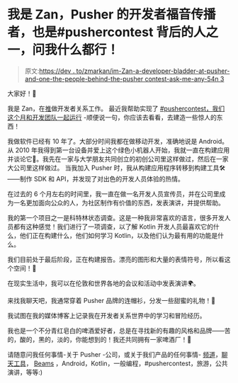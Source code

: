 # 我是 Zan，Pusher 的开发者福音传播者，也是#pushercontest 背后的人之一，问我什么都行！

> 原文:[https://dev . to/zmarkan/im-Zan-a-developer-bladder-at-pusher-and-one-the-people-behind-the-pusher contest-ask-me-any-54n 3](https://dev.to/zmarkan/im-zan-a-developer-evangelist-at-pusher-and-one-of-the-people-behind-the-pushercontest-ask-me-anything-54n3)

大家好！👋

我是 Zan，在[推](https://www.pusher.com)做开发者关系工作。
最近我帮助实现了 [#pushercontest，我们这个月和开发团队一起运行](https://dev.to/devteam/first-ever-dev-contest-build-a-realtime-app-with-pusher-4nhp) -顺便说一句，你应该去看看，去建造一些惊人的东西！

我做软件已经有 10 年了。大部分时间我都在做移动开发，准确地说是 Android。从 2010 年我得到第一台设备并爱上这个绿色小机器人开始，我就一直在构建应用并谈论它🤖。我先在一家与大学朋友共同创立的初创公司里这样做过，然后在一家大公司里这样做过。
当我加入 Pusher 时，我从构建应用程序转移到构建工具🛠——制作 SDK 和 API，并发现了对出色的开发人员体验的热情。

在过去的 6 个月左右的时间里，我一直在做一名开发人员宣传员，并在公司里成为一名更加面向公众的人，为社区制作有价值的东西，发表演讲，并提供帮助。

我的第一个项目之一是科特林状态调查。这是一种我非常喜欢的语言，很多开发人员都有这种感觉！我们进行了一项调查，以了解 Kotlin 开发人员最喜欢它的什么，他们正在构建什么，他们如何学习 Kotlin，以及他们认为最有用的功能是什么。

我们目前处于最后阶段，正在构建报告。漂亮的图形和大量的表情符号，所以看这个空间！🎉

在现实生活中，我可以在伦敦和世界各地的会议和活动中发表演讲🌍。

来找我聊天吧，我通常穿着 Pusher 品牌的连帽衫，分发一些甜蜜的礼物！🦄

我试图在我的媒体博客上记录我在开发者关系世界中的学习和冒险经历。

我也是一个不分青红皂白的啤酒爱好者，总是在寻找新的有趣的风格和品牌——苦的，酸的，黑的，淡的，你能想到的！我还共同拥有一家啤酒厂！🍻

请随意问我任何事情-关于 Pusher -公司，或关于我们产品的任何事情- [频道](https://pusher.com/channels)，[聊天工具](https://pusher.com/chatkit)， [Beams](https://pusher.com/beams) ，Android，Kotlin，一般编程，#pushercontest，旅游，公共演讲，等等:)